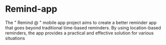 # Remind-app
The " Remind @ " mobile app project aims to create a better reminder app that goes beyond traditional time-based reminders. By using location-based reminders, the app provides a practical and effective solution for various situations
